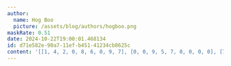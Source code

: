 ```yaml
---
author:
  name: Hog Boo
  picture: /assets/blog/authors/hogboo.png
maskRate: 0.51
date: 2024-10-22T19:00:01.468134
id: d71e582e-90a7-11ef-b451-41234cb8625c
content: '[[1, 4, 2, 0, 8, 6, 0, 9, 7], [0, 0, 9, 5, 7, 0, 0, 0, 0], [7, 8, 5, 9, 0, 0, 6, 3, 0], [0, 7, 0, 0, 0, 0, 9, 0, 3], [0, 2, 1, 0, 0, 7, 0, 0, 8], [8, 0, 0, 2, 0, 9, 7, 0, 1], [0, 1, 8, 7, 9, 0, 0, 0, 6], [4, 9, 0, 8, 0, 0, 0, 0, 0], [0, 0, 0, 4, 6, 0, 8, 1, 0]]'
---
```


